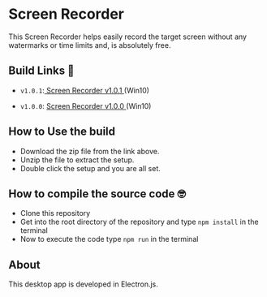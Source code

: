 # Screen Recorder

This Screen Recorder helps easily record the target screen without any watermarks or time limits and, is absolutely free.

## Build Links 🔗

- `v1.0.1`:<a href = 'https://drive.google.com/file/d/1rL951f9YG3QG-CmNkdWwi4gujz3bfsmP/view?usp=sharing' target='_blank'>
  Screen Recorder v1.0.1 </a> (Win10)

- `v1.0.0`: <a href = 'https://drive.google.com/file/d/1x7ntHEnIdoP6EszgA0aM2qL7ytENIQus/view?usp=sharing' target='_blank'>
  Screen Recorder v1.0.0 </a> (Win10)

## How to Use the build

- Download the zip file from the link above.
- Unzip the file to extract the setup.
- Double click the setup and you are all set.

## How to compile the source code 🤓

- Clone this repository
- Get into the root directory of the repository and type `npm install` in the terminal
- Now to execute the code type `npm run` in the terminal

## About

This desktop app is developed in Electron.js.
